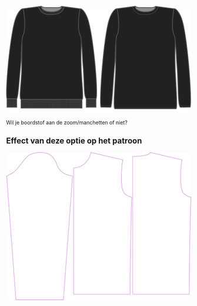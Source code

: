 ![Boordstof](ribbing.svg)

Wil je boordstof aan de zoom/manchetten of niet?


## Effect van deze optie op het patroon
![Deze afbeelding toont het effect van deze optie door meerdere varianten die een andere waarde hebben voor deze optie te vervangen](sven_ribbing_sample.svg "Effect van deze optie op het patroon")